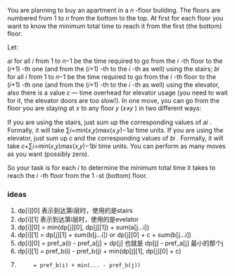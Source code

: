 You are planning to buy an apartment in a 𝑛
-floor building. The floors are numbered from 1
 to 𝑛
 from the bottom to the top. At first for each floor you want to know the minimum total time to reach it from the first (the bottom) floor.

Let:

𝑎𝑖
 for all 𝑖
 from 1
 to 𝑛−1
 be the time required to go from the 𝑖
-th floor to the (𝑖+1)
-th one (and from the (𝑖+1)
-th to the 𝑖
-th as well) using the stairs;
𝑏𝑖
 for all 𝑖
 from 1
 to 𝑛−1
 be the time required to go from the 𝑖
-th floor to the (𝑖+1)
-th one (and from the (𝑖+1)
-th to the 𝑖
-th as well) using the elevator, also there is a value 𝑐
 — time overhead for elevator usage (you need to wait for it, the elevator doors are too slow!).
In one move, you can go from the floor you are staying at 𝑥
 to any floor 𝑦
 (𝑥≠𝑦
) in two different ways:

If you are using the stairs, just sum up the corresponding values of 𝑎𝑖
. Formally, it will take ∑𝑖=𝑚𝑖𝑛(𝑥,𝑦)𝑚𝑎𝑥(𝑥,𝑦)−1𝑎𝑖
 time units.
If you are using the elevator, just sum up 𝑐
 and the corresponding values of 𝑏𝑖
. Formally, it will take 𝑐+∑𝑖=𝑚𝑖𝑛(𝑥,𝑦)𝑚𝑎𝑥(𝑥,𝑦)−1𝑏𝑖
 time units.
You can perform as many moves as you want (possibly zero).

So your task is for each 𝑖
 to determine the minimum total time it takes to reach the 𝑖
-th floor from the 1
-st (bottom) floor.

### ideas
1. dp[i][0] 表示到达第i层时，使用的是stairs
2. dp[i][1] 表示到达第i层时，使用的是evelator
3. dp[i][0] = min(dp[j][0], dp[j][1]) + sum(a[j...i])
4. dp[i][1] = dp[j][1] + sum(b[j...i]) or dp[j][0] + c + sum(b[j...i])
5. dp[i][0] = pref_a(i) - pref_a[j] + dp[j] 也就是 dp[j] - pref_a[j] 最小的那个j
6. dp[i][1] = pref_b(i) - pref_b(j) + min(dp[j][1], dp[j][0] + c) 
7.          = pref_b(i) + min(... - pref_b(j))